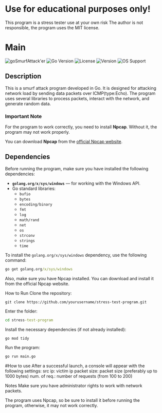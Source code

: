 # Use for educational purposes only!
This program is a stress tester
use at your own risk
The author is not responsible, the program uses the MIT license.

# Main

![goSmurfAttack'er](https://img.shields.io/badge/Status-Active-green)
![Go Version](https://img.shields.io/badge/Go-%3E%3D%201.18-blue)
![License](https://img.shields.io/badge/License-MIT-blue)
![Version](https://img.shields.io/badge/Version-1.0.2-blue)
![OS Support](https://img.shields.io/badge/OS-Supported%20Windows-lightgray)


## Description

This is a smurf attack program developed in Go. It is designed for attacking network load by sending data packets over ICMP(type:Echo). The program uses several libraries to process packets, interact with the network, and generate random data.



### Important Note
For the program to work correctly, you need to install **Npcap**. Without it, the program may not work properly.

You can download **Npcap** from the [official Npcap website](https://nmap.org/npcap/).

## Dependencies

Before running the program, make sure you have installed the following dependencies:

- **`golang.org/x/sys/windows`** — for working with the Windows API.
- Go standard libraries:
  - `bufio`
  - `bytes`
  - `encoding/binary`
  - `fmt`
  - `log`
  - `math/rand`
  - `net`
  - `os`
  - `strconv`
  - `strings`
  - `time`

To install the `golang.org/x/sys/windows` dependency, use the following command:

```cmd
go get golang.org/x/sys/windows
```
Also, make sure you have Npcap installed. You can download and install it from the official Npcap website.

How to Run
Clone the repository:

```git
git clone https://github.com/yourusername/stress-test-program.git
```

Enter the folder:
```cmd
cd stress-test-program
```

Install the necessary dependencies (if not already installed):
```cmd
go mod tidy
```

Run the program:
```cmd
go run main.go
```

#How to use
After a successful launch, a console will appear with the following settings:
src ip: victim ip
packet size: packet size (preferably up to 1000 bytes)
num. of req.: number of requests (from 100 to 200)

Notes
Make sure you have administrator rights to work with network packets.

The program uses Npcap, so be sure to install it before running the program, otherwise, it may not work correctly.


